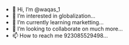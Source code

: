 - 👋 Hi, I’m @waqas_1
- 👀 I’m interested in globalization...
- 🌱 I’m currently learning marketting...
- 💞️ I’m looking to collaborate on much more...
- 📫 How to reach me 923085529498...

<!---
1waqas1/1waqas1 is a ✨ special ✨ repository because its `README.md` (this file) appears on your GitHub profile.
You can click the Preview link to take a look at your changes.
--->
